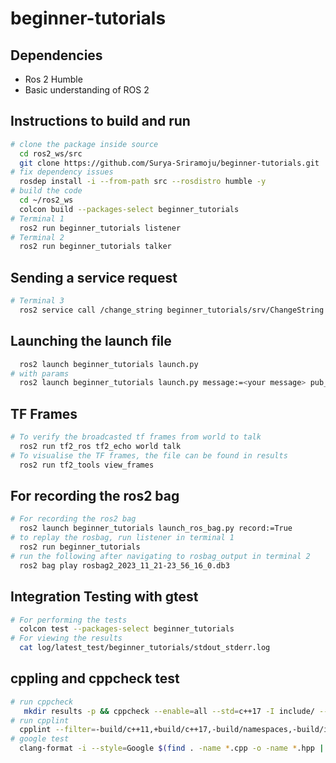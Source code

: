 # beginner-tutorials

## Dependencies
- Ros 2 Humble
- Basic understanding of ROS 2


## Instructions to build and run
```bash
# clone the package inside source
  cd ros2_ws/src
  git clone https://github.com/Surya-Sriramoju/beginner-tutorials.git
# fix dependency issues
  rosdep install -i --from-path src --rosdistro humble -y
# build the code
  cd ~/ros2_ws
  colcon build --packages-select beginner_tutorials
# Terminal 1
  ros2 run beginner_tutorials listener
# Terminal 2
  ros2 run beginner_tutorials talker

```

## Sending a service request
```bash
# Terminal 3
  ros2 service call /change_string beginner_tutorials/srv/ChangeString "{after: <add a string here>}"

```

## Launching the launch file
```bash
  ros2 launch beginner_tutorials launch.py
# with params
  ros2 launch beginner_tutorials launch.py message:=<your message> pub_freq:=<desired_message_frequency>
```
## TF Frames
```bash
# To verify the broadcasted tf frames from world to talk
  ros2 run tf2_ros tf2_echo world talk
# To visualise the TF frames, the file can be found in results
  ros2 run tf2_tools view_frames
```
## For recording the ros2 bag
```bash
# For recording the ros2 bag
  ros2 launch beginner_tutorials launch_ros_bag.py record:=True
# to replay the rosbag, run listener in terminal 1
  ros2 run beginner_tutorials
# run the following after navigating to rosbag_output in terminal 2
  ros2 bag play rosbag2_2023_11_21-23_56_16_0.db3
```
## Integration Testing with gtest
```bash
# For performing the tests
  colcon test --packages-select beginner_tutorials
# For viewing the results
  cat log/latest_test/beginner_tutorials/stdout_stderr.log
```

## cppling and cppcheck test
```bash
# run cppcheck
   mkdir results -p && cppcheck --enable=all --std=c++17 -I include/ --suppress=missingInclude $( find . -name *.cpp | grep -vE -e "^./build/" ) &> results/cppcheck.txt
# run cpplint
  cpplint --filter=-build/c++11,+build/c++17,-build/namespaces,-build/include_order $(find . -name '*.cpp' -not -path './build/*') &> results/cpplint.txt
# google test
  clang-format -i --style=Google $(find . -name *.cpp -o -name *.hpp | grep -vE -e "^./build/")

```
